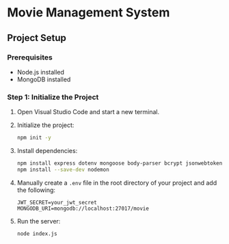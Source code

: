 # Movie Management System

## Project Setup

### Prerequisites

- Node.js installed
- MongoDB installed

### Step 1: Initialize the Project

1. Open Visual Studio Code and start a new terminal.

2. Initialize the project:

    ```bash
    npm init -y
    ```

3. Install dependencies:

    ```bash
    npm install express dotenv mongoose body-parser bcrypt jsonwebtoken
    npm install --save-dev nodemon
    ```

4. Manually create a `.env` file in the root directory of your project and add the following:

    ```env
    JWT_SECRET=your_jwt_secret
    MONGODB_URI=mongodb://localhost:27017/movie
    ```

5. Run the server:

    ```bash
    node index.js
    ```


